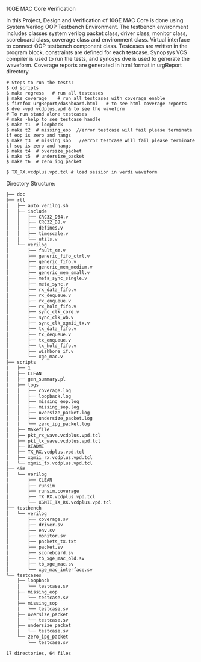 10GE MAC Core Verification 

In this Project, Design and Verification of 10GE MAC Core is done using System Verilog
OOP Testbench Environment. The testbench environment includes classes system verilog
packet class, driver class, monitor class, scoreboard class, coverage class and environment class. Virtual
interface to connect OOP testbench component class. Testcases are written in the program block, constraints are defined for each testcase. Synopsys VCS compiler is used to
run the tests, and synosys dve is used to generate the waveform. Coverage reports are
generated in html format in urgReport directory.
```
# Steps to run the tests:
$ cd scripts
$ make regress   # run all testcases
$ make coverage    # run all testcases with coverage enable
$ firefox urgReport/dashboard.html   # to see html coverage reports
$ dve -vpd vcdplus.vpd & to see the waveform
# To run stand alone testcases
# make -help to see testcase handle
$ make t1  # loopback
$ make t2  # missing_eop  //error testcase will fail please terminate if eop is zero and hangs
$ make t3  # missing_sop   //error testcase will fail please terminate if sop is zero and hangs
$ make t4  # oversize_packet
$ make t5  # undersize_packet
$ make t6  # zero_ipg_packet

$ TX_RX.vcdplus.vpd.tcl # load session in verdi waveform
```


Directory Structure:
```bash
├── doc
├── rtl
│   ├── auto_verilog.sh
│   ├── include
│   │   ├── CRC32_D64.v
│   │   ├── CRC32_D8.v
│   │   ├── defines.v
│   │   ├── timescale.v
│   │   └── utils.v
│   └── verilog
│       ├── fault_sm.v
│       ├── generic_fifo_ctrl.v
│       ├── generic_fifo.v
│       ├── generic_mem_medium.v
│       ├── generic_mem_small.v
│       ├── meta_sync_single.v
│       ├── meta_sync.v
│       ├── rx_data_fifo.v
│       ├── rx_dequeue.v
│       ├── rx_enqueue.v
│       ├── rx_hold_fifo.v
│       ├── sync_clk_core.v
│       ├── sync_clk_wb.v
│       ├── sync_clk_xgmii_tx.v
│       ├── tx_data_fifo.v
│       ├── tx_dequeue.v
│       ├── tx_enqueue.v
│       ├── tx_hold_fifo.v
│       ├── wishbone_if.v
│       └── xge_mac.v
├── scripts
│   ├── 1
│   ├── CLEAN
│   ├── gen_summary.pl
│   ├── logs
│   │   ├── coverage.log
│   │   ├── loopback.log
│   │   ├── missing_eop.log
│   │   ├── missing_sop.log
│   │   ├── oversize_packet.log
│   │   ├── undersize_packet.log
│   │   └── zero_ipg_packet.log
│   ├── Makefile
│   ├── pkt_rx_wave.vcdplus.vpd.tcl
│   ├── pkt_tx_wave.vcdplus.vpd.tcl
│   ├── README
│   ├── TX_RX.vcdplus.vpd.tcl
│   ├── xgmii_rx.vcdplus.vpd.tcl
│   └── xgmii_tx.vcdplus.vpd.tcl
├── sim
│   └── verilog
│       ├── CLEAN
│       ├── runsim
│       ├── runsim.coverage
│       ├── TX_RX.vcdplus.vpd.tcl
│       └── XGMII_TX_RX.vcdplus.vpd.tcl
├── testbench
│   └── verilog
│       ├── coverage.sv
│       ├── driver.sv
│       ├── env.sv
│       ├── monitor.sv
│       ├── packets_tx.txt
│       ├── packet.sv
│       ├── scoreboard.sv
│       ├── tb_xge_mac_old.sv
│       ├── tb_xge_mac.sv
│       └── xge_mac_interface.sv
└── testcases
    ├── loopback
    │   └── testcase.sv
    ├── missing_eop
    │   └── testcase.sv
    ├── missing_sop
    │   └── testcase.sv
    ├── oversize_packet
    │   └── testcase.sv
    ├── undersize_packet
    │   └── testcase.sv
    └── zero_ipg_packet
        └── testcase.sv

17 directories, 64 files
```


